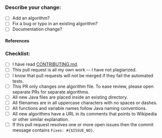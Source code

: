 ### **Describe your change:**

- [ ] Add an algorithm?
- [ ] Fix a bug or typo in an existing algorithm?
- [ ] Documentation change?

#### References

<!-- Add any reference to previous pull-request or issue -->

### **Checklist:**

<!-- Remove items that do not apply. For completed items, change [ ] to [x]. -->

- [ ] I have read [CONTRIBUTING.md](https://github.com/TheAlgorithms/Java/blob/master/CONTRIBUTING.md).
- [ ] This pull request is all my own work -- I have not plagiarized.
- [ ] I know that pull requests will not be merged if they fail the automated tests.
- [ ] This PR only changes one algorithm file. To ease review, please open separate PRs for separate algorithms.
- [ ] All new Java files are placed inside an existing directory.
- [ ] All filenames are in all uppercase characters with no spaces or dashes.
- [ ] All functions and variable names follow Java naming conventions.
- [ ] All new algorithms have a URL in its comments that points to Wikipedia or other similar explanation.
- [ ] If this pull request resolves one or more open issues then the commit message contains `Fixes: #{$ISSUE_NO}`.
